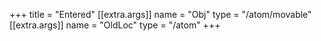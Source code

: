 +++
title = "Entered"
[[extra.args]]
name = "Obj"
type = "/atom/movable"
[[extra.args]]
name = "OldLoc"
type = "/atom"
+++